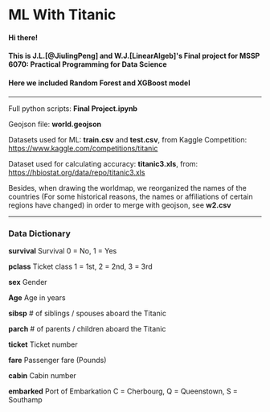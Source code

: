 # ML With Titanic

#### Hi there! 
#### This is J.L.[@JiulingPeng] and W.J.[LinearAlgeb]'s Final project for MSSP 6070: Practical Programming for Data Science #####
#### Here we included Random Forest and XGBoost model

***********
Full python scripts: **Final Project.ipynb**

Geojson file: **world.geojson**

Datasets used for ML: **train.csv** and **test.csv**, from Kaggle Competition: https://www.kaggle.com/competitions/titanic

Dataset used for calculating accuracy: **titanic3.xls**, from: https://hbiostat.org/data/repo/titanic3.xls

Besides, when drawing the worldmap, we reorganized the names of the countries (For some historical reasons, the names or affiliations of certain regions have changed) in order to merge with geojson, see **w2.csv**

***********

### Data Dictionary

**survival**	  Survival	0 = No, 1 = Yes

**pclass**	    Ticket class	1 = 1st, 2 = 2nd, 3 = 3rd

**sex**        Gender

**Age**        Age in years	

**sibsp**      # of siblings / spouses aboard the Titanic	

**parch**	      # of parents / children aboard the Titanic	

**ticket**	    Ticket number	

**fare**	      Passenger fare (Pounds)

**cabin**	      Cabin number	

**embarked**	  Port of Embarkation	C = Cherbourg, Q = Queenstown, S = Southamp
